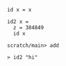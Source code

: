 ```unison
id x = x

id2 x =
  z = 384849
  id x
```

```ucm
scratch/main> add
```

```unison
> id2 "hi"
```
